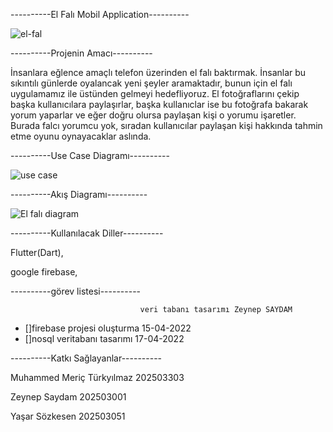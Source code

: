 ----------El Falı Mobil Application----------

![el-fal](https://user-images.githubusercontent.com/63651151/158247276-2e9ec9bf-3e63-43fa-8922-f30bd7a0c754.jpg)



----------Projenin Amacı----------

İnsanlara eğlence amaçlı telefon üzerinden el falı baktırmak. İnsanlar bu sıkıntılı günlerde oyalancak yeni şeyler aramaktadır, bunun için el falı uygulamamız ile üstünden gelmeyi hedefliyoruz. El fotoğraflarını çekip başka kullanıcılara paylaşırlar, başka kullanıclar ise bu fotoğrafa bakarak yorum yaparlar ve eğer doğru olursa paylaşan kişi o yorumu işaretler. Burada falcı yorumcu yok, sıradan kullanıcılar paylaşan kişi hakkında tahmin etme oyunu oynayacaklar aslında.


----------Use Case Diagramı----------


![use case](https://user-images.githubusercontent.com/63651151/160461792-0cbb38a4-a2d0-4ead-b62a-fa58e74cf6dd.png)


----------Akış Diagramı----------


![El falı diagram](https://user-images.githubusercontent.com/63651151/158247338-cfe14c08-93db-41d6-b2de-4141b9025995.png)





----------Kullanılacak Diller----------


Flutter(Dart),

google firebase,


----------görev listesi----------

                                 veri tabanı tasarımı Zeynep SAYDAM
                                 
- []firebase projesi oluşturma  15-04-2022
- []nosql veritabanı tasarımı     17-04-2022	



----------Katkı Sağlayanlar----------


Muhammed Meriç Türkyılmaz 202503303

Zeynep Saydam 202503001

Yaşar Sözkesen 202503051


